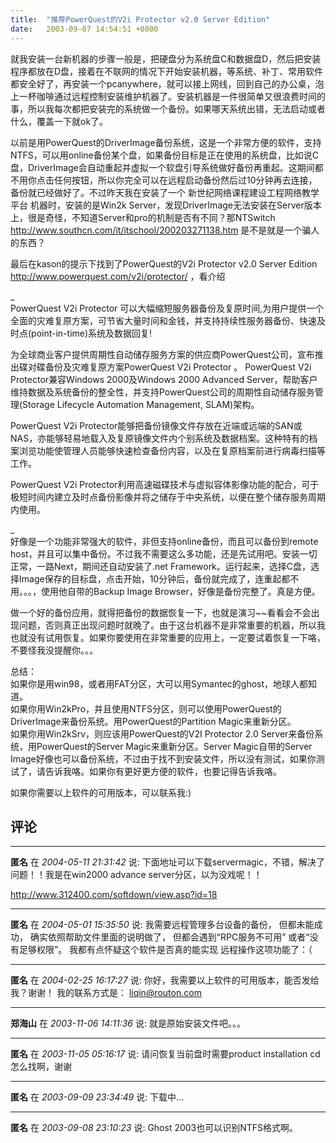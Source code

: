 ```yaml
---
title:  "推荐PowerQuest的V2i Protector v2.0 Server Edition"
date:   2003-09-07 14:54:51 +0800
---
```


就我安装一台新机器的步骤一般是，把硬盘分为系统盘C和数据盘D，然后把安装程序都放在D盘，接着在不联网的情况下开始安装机器，等系统、补丁、常用软件都安全好了，再安装一个pcanywhere，就可以接上网线，回到自己的办公桌，泡上一杯咖啡通过远程控制安装维护机器了。安装机器是一件很简单又很浪费时间的事，所以我每次都把安装完的系统做一个备份。如果哪天系统出错，无法启动或者什么，覆盖一下就ok了。  

以前是用PowerQuest的DriverImage备份系统，这是一个非常方便的软件，支持NTFS，可以用online备份某个盘，如果备份目标是正在使用的系统盘，比如说C盘，DriverImage会自动重起并虚拟一个软盘引导系统做好备份再重起。这期间都不用你点击任何按钮，所以你完全可以在远程启动备份然后过10分钟再去连接，备份就已经做好了。不过昨天我在安装了一个 新世纪网络课程建设工程网络教学平台 机器时，安装的是Win2k Server，发现DriverImage无法安装在Server版本上，很是奇怪，不知道Server和pro的机制是否有不同？那NTSwitch http://www.southcn.com/it/itschool/200203271138.htm 是不是就是一个骗人的东西？  

最后在kason的提示下找到了PowerQuest的V2i Protector v2.0 Server Edition http://www.powerquest.com/v2i/protector/ ，看介绍  

_  
PowerQuest V2i Protector 可以大幅缩短服务器备份及复原时间,为用户提供一个全面的灾难复原方案，可节省大量时间和金钱，并支持持续性服务器备份、快速及时点(point-in-time)系统及数据回复!  

为全球商业客户提供周期性自动储存服务方案的供应商PowerQuest公司，宣布推出碟对碟备份及灾难复原方案PowerQuest V2i Protector 。 PowerQuest V2i Protector兼容Windows 2000及Windows 2000 Advanced Server，帮助客户维持数据及系统备份的整全性，并支持PowerQuest公司的周期性自动储存服务管理(Storage Lifecycle Automation Management, SLAM)架构。  

PowerQuest V2i Protector能够把备份镜像文件存放在近端或远端的SAN或NAS，亦能够轻易地载入及复原镜像文件内个别系统及数据档案。这种特有的档案浏览功能使管理人员能够快速检查备份内容，以及在复原档案前进行病毒扫描等工作。  

PowerQuest V2i Protector利用高速磁碟技术与虚拟容体影像功能的配合，可于极短时间内建立及时点备份影像并将之储存于中央系统，以便在整个储存服务周期内使用。  

_  
好像是一个功能非常强大的软件，非但支持online备份，而且可以备份到remote host，并且可以集中备份。不过我不需要这么多功能，还是先试用吧。安装一切正常，一路Next，期间还自动安装了.net Framework。运行起来，选择C盘，选择Image保存的目标盘，点击开始，10分钟后，备份就完成了，连重起都不用。。。，使用他自带的Backup Image Browser，好像是备份完整了。真是方便。  

做一个好的备份应用，就得把备份的数据恢复一下，也就是演习~~看看会不会出现问题，否则真正出现问题时就晚了。由于这台机器不是非常重要的机器，所以我也就没有试用恢复。如果你要使用在非常重要的应用上，一定要试着恢复一下咯，不要怪我没提醒你。。。  

总结：  
如果你是用win98，或者用FAT分区，大可以用Symantec的ghost，地球人都知道。  
如果你用Win2kPro，并且使用NTFS分区，则可以使用PowerQuest的DriverImage来备份系统。用PowerQuest的Partition Magic来重新分区。  
如果你用Win2kSrv，则应该用PowerQuest的V2I Protector 2.0 Server来备份系统，用PowerQuest的Server Magic来重新分区。Server Magic自带的Server Image好像也可以备份系统，不过由于找不到安装文件，所以没有测试，如果你测试了，请告诉我咯。如果你有更好更方便的软件，也要记得告诉我咯。  

如果你需要以上软件的可用版本，可以联系我:)  


## 评论

*****
**匿名** 在 *2004-05-11 21:31:42* 说: 下面地址可以下载servermagic，不错，解决了问题！！我是在win2000 advance server分区，以为没戏呢！！

http://www.312400.com/softdown/view.asp?id=18 

*****
**匿名** 在 *2004-05-01 15:35:50* 说: 我需要远程管理多台设备的备份，
但都未能成功，
确实依照帮助文件里面的说明做了，
但都会遇到“RPC服务不可用”
或者“没有足够权限”。
我都有点怀疑这个软件是否真的能实现
远程操作这项功能了：（

*****
**匿名** 在 *2004-02-25 16:17:27* 说: 你好，我需要以上软件的可用版本，能否发给我？谢谢！
我的联系方式是：
liqin@routon.com

*****
**郑海山** 在 *2003-11-06 14:11:36* 说: 就是原始安装文件吧。。。


*****
**匿名** 在 *2003-11-05 05:16:17* 说: 请问恢复当前盘时需要product installation cd怎么找啊，谢谢

*****
**匿名** 在 *2003-09-09 23:34:49* 说: 下载中...

*****
**匿名** 在 *2003-09-08 23:10:23* 说: Ghost 2003也可以识别NTFS格式啊。

